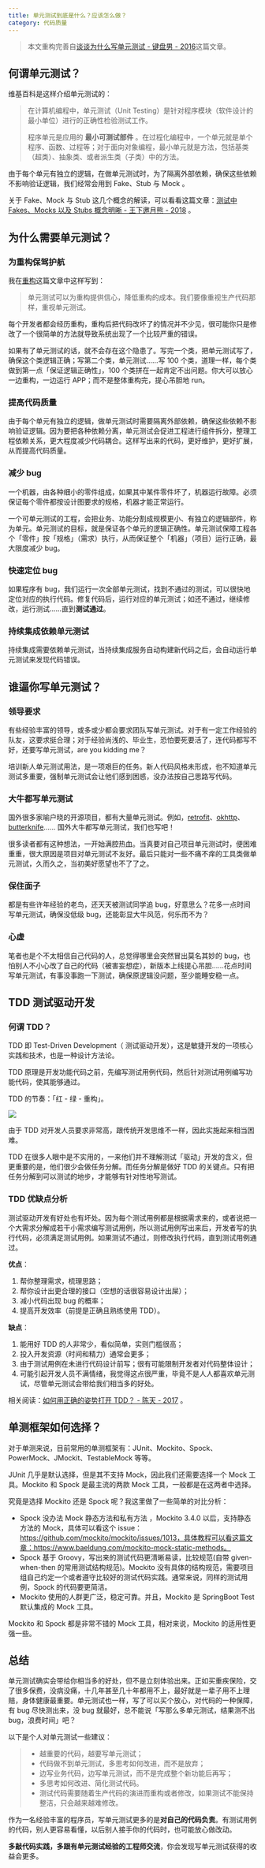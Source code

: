 ```yaml
---
title: 单元测试到底是什么？应该怎么做？
category: 代码质量
---
```


> 本文重构完善自[谈谈为什么写单元测试 - 键盘男 - 2016](https://www.jianshu.com/p/fa41fb80d2b8)这篇文章。

## 何谓单元测试？

维基百科是这样介绍单元测试的：

> 在计算机编程中，单元测试（Unit Testing）是针对程序模块（软件设计的最小单位）进行的正确性检验测试工作。
>
> 程序单元是应用的 **最小可测试部件** 。在过程化编程中，一个单元就是单个程序、函数、过程等；对于面向对象编程，最小单元就是方法，包括基类（超类）、抽象类、或者派生类（子类）中的方法。

由于每个单元有独立的逻辑，在做单元测试时，为了隔离外部依赖，确保这些依赖不影响验证逻辑，我们经常会用到 Fake、Stub 与 Mock 。

关于 Fake、Mock 与 Stub 这几个概念的解读，可以看看这篇文章：[测试中 Fakes、Mocks 以及 Stubs 概念明晰 - 王下邀月熊 - 2018](https://zhuanlan.zhihu.com/p/26942686) 。

## 为什么需要单元测试？

### 为重构保驾护航

我在[重构](./refactoring.md)这篇文章中这样写到：

> 单元测试可以为重构提供信心，降低重构的成本。我们要像重视生产代码那样，重视单元测试。

每个开发者都会经历重构，重构后把代码改坏了的情况并不少见，很可能你只是修改了一个很简单的方法就导致系统出现了一个比较严重的错误。

如果有了单元测试的话，就不会存在这个隐患了。写完一个类，把单元测试写了，确保这个类逻辑正确；写第二个类，单元测试……写 100 个类，道理一样，每个类做到第一点「保证逻辑正确性」，100 个类拼在一起肯定不出问题。你大可以放心一边重构，一边运行 APP；而不是整体重构完，提心吊胆地 run。

### 提高代码质量

由于每个单元有独立的逻辑，做单元测试时需要隔离外部依赖，确保这些依赖不影响验证逻辑。因为要把各种依赖分离，单元测试会促进工程进行组件拆分，整理工程依赖关系，更大程度减少代码耦合。这样写出来的代码，更好维护，更好扩展，从而提高代码质量。

### 减少 bug

一个机器，由各种细小的零件组成，如果其中某件零件坏了，机器运行故障。必须保证每个零件都按设计图要求的规格，机器才能正常运行。

一个可单元测试的工程，会把业务、功能分割成规模更小、有独立的逻辑部件，称为单元。单元测试的目标，就是保证各个单元的逻辑正确性。单元测试保障工程各个「零件」按「规格」（需求）执行，从而保证整个「机器」（项目）运行正确，最大限度减少 bug。

### 快速定位 bug

如果程序有 bug，我们运行一次全部单元测试，找到不通过的测试，可以很快地定位对应的执行代码。修复代码后，运行对应的单元测试；如还不通过，继续修改，运行测试……直到**测试通过**。

### 持续集成依赖单元测试

持续集成需要依赖单元测试，当持续集成服务自动构建新代码之后，会自动运行单元测试来发现代码错误。

## 谁逼你写单元测试？

### 领导要求

有些经验丰富的领导，或多或少都会要求团队写单元测试。对于有一定工作经验的队友，这要求挺合理；对于经验尚浅的、毕业生，恐怕要死要活了，连代码都写不好，还要写单元测试，are you kidding me？

培训新人单元测试用法，是一项艰巨的任务。新人代码风格未形成，也不知道单元测试多重要，强制单元测试会让他们感到困惑，没办法按自己思路写代码。

### 大牛都写单元测试

国外很多家喻户晓的开源项目，都有大量单元测试。例如，[retrofit](https://link.jianshu.com?t=https://github.com/square/retrofit/tree/master/retrofit/src/test/java/retrofit2)、[okhttp](https://link.jianshu.com?t=https://github.com/square/okhttp/tree/master/okhttp-tests/src/test/java/okhttp3)、[butterknife](https://link.jianshu.com?t=https://github.com/JakeWharton/butterknife/tree/master/butterknife-compiler/src/test/java/butterknife)…… 国外大牛都写单元测试，我们也写吧！

很多读者都有这种想法，一开始满腔热血。当真要对自己项目单元测试时，便困难重重，很大原因是项目对单元测试不友好。最后只能对一些不痛不痒的工具类做单元测试，久而久之，当初美好愿望也不了了之。

### 保住面子

都是有些许年经验的老鸟，还天天被测试同学追 bug，好意思么？花多一点时间写单元测试，确保没低级 bug，还能彰显大牛风范，何乐而不为？

### 心虚

笔者也是个不太相信自己代码的人，总觉得哪里会突然冒出莫名其妙的 bug，也怕别人不小心改了自己的代码（被害妄想症），新版本上线提心吊胆……花点时间写单元测试，有事没事跑一下测试，确保原逻辑没问题，至少能睡安稳一点。

## TDD 测试驱动开发

### 何谓 TDD？

TDD 即 Test-Driven Development（ 测试驱动开发），这是敏捷开发的一项核心实践和技术，也是一种设计方法论。

TDD 原理是开发功能代码之前，先编写测试用例代码，然后针对测试用例编写功能代码，使其能够通过。

TDD 的节奏：「红 - 绿 - 重构」。

![](https://static001.geekbang.org/resource/image/09/7f/090e1fc6aff08b4aa66376f776c2337f.png)

由于 TDD 对开发人员要求非常高，跟传统开发思维不一样，因此实施起来相当困难。

TDD 在很多人眼中是不实用的，一来他们并不理解测试「驱动」开发的含义，但更重要的是，他们很少会做任务分解。而任务分解是做好 TDD 的关键点。只有把任务分解到可以测试的地步，才能够有针对性地写测试。

### TDD 优缺点分析

测试驱动开发有好处也有坏处。因为每个测试用例都是根据需求来的，或者说把一个大需求分解成若干小需求编写测试用例，所以测试用例写出来后，开发者写的执行代码，必须满足测试用例。如果测试不通过，则修改执行代码，直到测试用例通过。

**优点**：

1. 帮你整理需求，梳理思路；
2. 帮你设计出更合理的接口（空想的话很容易设计出屎）；
3. 减小代码出现 bug 的概率；
4. 提高开发效率（前提是正确且熟练使用 TDD）。

**缺点**：

1. 能用好 TDD 的人非常少，看似简单，实则门槛很高；
2. 投入开发资源（时间和精力）通常会更多；
3. 由于测试用例在未进行代码设计前写；很有可能限制开发者对代码整体设计；
4. 可能引起开发人员不满情绪，我觉得这点很严重，毕竟不是人人都喜欢单元测试，尽管单元测试会带给我们相当多的好处。

相关阅读：[如何用正确的姿势打开 TDD？ - 陈天 - 2017](https://zhuanlan.zhihu.com/p/24997923) 。

## 单测框架如何选择？

对于单测来说，目前常用的单测框架有：JUnit、Mockito、Spock、PowerMock、JMockit、TestableMock 等等。

JUnit 几乎是默认选择，但是其不支持 Mock，因此我们还需要选择一个 Mock 工具。Mockito 和 Spock 是最主流的两款 Mock 工具，一般都是在这两者中选择。

究竟是选择 Mockito 还是 Spock 呢？我这里做了一些简单的对比分析：

- Spock 没办法 Mock 静态方法和私有方法 ，Mockito 3.4.0 以后，支持静态方法的 Mock，具体可以看这个 issue：<https://github.com/mockito/mockito/issues/1013，具体教程可以看这篇文章：https://www.baeldung.com/mockito-mock-static-methods。>
- Spock 基于 Groovy，写出来的测试代码更清晰易读，比较规范(自带 given-when-then 的常用测试结构规范)。Mockito 没有具体的结构规范，需要项目组自己约定一个或者遵守比较好的测试代码实践。通常来说，同样的测试用例，Spock 的代码要更简洁。
- Mockito 使用的人群更广泛，稳定可靠。并且，Mockito 是 SpringBoot Test 默认集成的 Mock 工具。

Mockito 和 Spock 都是非常不错的 Mock 工具，相对来说，Mockito 的适用性更强一些。

## 总结

单元测试确实会带给你相当多的好处，但不是立刻体验出来。正如买重疾保险，交了很多保费，没病没痛，十几年甚至几十年都用不上，最好就是一辈子用不上理赔，身体健康最重要。单元测试也一样，写了可以买个放心，对代码的一种保障，有 bug 尽快测出来，没 bug 就最好，总不能说「写那么多单元测试，结果测不出 bug，浪费时间」吧？

以下是个人对单元测试一些建议：

> - 越重要的代码，越要写单元测试；
> - 代码做不到单元测试，多思考如何改进，而不是放弃；
> - 边写业务代码，边写单元测试，而不是完成整个新功能后再写；
> - 多思考如何改进、简化测试代码。
> - 测试代码需要随着生产代码的演进而重构或者修改，如果测试不能保持整洁，只会越来越难修改。

作为一名经验丰富的程序员，写单元测试更多的是**对自己的代码负责**。有测试用例的代码，别人更容易看懂，以后别人接手你的代码时，也可能放心做改动。

**多敲代码实践，多跟有单元测试经验的工程师交流**，你会发现写单元测试获得的收益会更多。

<!-- @include: @article-footer.snippet.md -->
